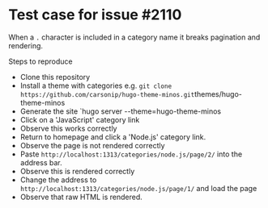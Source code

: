 # Test case for issue #2110

When a `.` character is included in a category name it breaks pagination and rendering.

Steps to reproduce

* Clone this repository
* Install a theme with categories e.g. `git clone https://github.com/carsonip/hugo-theme-minos.git`themes/hugo-theme-minos
* Generate the site `hugo server --theme=hugo-theme-minos
* Click on a 'JavaScript' category link
* Observe this works correctly
* Return to homepage and click a 'Node.js' category link.
* Observe the page is not rendered correctly
* Paste `http://localhost:1313/categories/node.js/page/2/` into the address bar.
* Observe this is rendered correctly
* Change the address to `http://localhost:1313/categories/node.js/page/1/` and load the page
* Observe that raw HTML is rendered.


